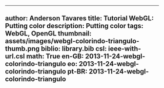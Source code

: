 ------------------------------
author: Anderson Tavares
title: Tutorial WebGL: Putting color
description: Putting color
tags: WebGL, OpenGL
thumbnail: assets/images/webgl-colorindo-triangulo-thumb.png
biblio: library.bib
csl: ieee-with-url.csl
math: True
en-GB: 2013-11-24-webgl-colorindo-triangulo
eo: 2013-11-24-webgl-colorindo-triangulo
pt-BR: 2013-11-24-webgl-colorindo-triangulo
------------------------------
